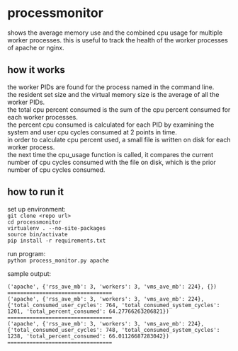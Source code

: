 processmonitor
==============
shows the average memory use and the combined cpu usage for multiple worker 
processes.  this is useful to track the health of the worker processes of
apache or nginx.

how it works
------------
the worker PIDs are found for the process named in the command line.  
the resident set size and the virtual memory size is the average of all the worker PIDs.  
the total cpu percent consumed is the sum of the cpu percent consumed for each worker processes.  
the percent cpu consumed is calculated for each PID by examining the system and user cpu cycles consumed at 2 points in time.  
in order to calculate cpu percent used, a small file is written on disk for each worker process.  
the next time the cpu_usage function is called, it compares the current number of cpu cycles consumed with the file on disk, which is the prior number of cpu cycles consumed.  

how to run it
-------------
set up environment:  
`git clone <repo url>`  
`cd processmonitor`  
`virtualenv . --no-site-packages`  
`source bin/activate`  
`pip install -r requirements.txt`  

run program:  
`python process_monitor.py apache`  

sample output:
```
('apache', {'rss_ave_mb': 3, 'workers': 3, 'vms_ave_mb': 224}, {})
=================================
('apache', {'rss_ave_mb': 3, 'workers': 3, 'vms_ave_mb': 224}, {'total_consumed_user_cycles': 764, 'total_consumed_system_cycles': 1201, 'total_percent_consumed': 64.27766263206821})
=================================
('apache', {'rss_ave_mb': 3, 'workers': 3, 'vms_ave_mb': 224}, {'total_consumed_user_cycles': 748, 'total_consumed_system_cycles': 1238, 'total_percent_consumed': 66.01126687283042})
=================================
```
